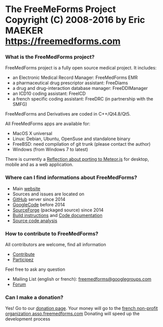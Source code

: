 # The FreeMeForms Project<br> Copyright (C) 2008-2016 by Eric MAEKER<br> https://freemedforms.com


### What is the FreeMedForms project?

FreeMedForms project is a fully open source medical project. It includes:
- an Electronic Medical Record Manager: FreeMedForms EMR
- a pharmaceutical drug prescriptor assistant: FreeDiams
- a drug and drug-interaction database manager: FreeDDIManager
- an ICD10 coding assistant: FreeICD
- a french specific coding assistant: FreeDRC (in partnership with the SMFG)

FreeMedForms and Derivatives are coded in C++/Qt4.8/Qt5.

All FreeMedForms apps are available for:
- MacOS X universal
- Linux: Debian, Ubuntu, OpenSuse and standalone binary
- FreeBSD: need compilation of git trunk (please contact the author)
- Windows (from Windows 7 to latest)

There is currently a [Reflection about porting to Meteor.js] for desktop, mobile and as a web application.


### Where can I find informations about FreeMedForms?

- Main [website]
- Sources and issues are located on
 - [GitHub] server since 2014
 - [GoogleCode] before 2014
 - [SourceForge] (packaged source) since 2014
- [Build instructions] and [Code documentation]
- [Source code analysis]

### How to contribute to FreeMedForms?

All contributors are welcome, find all information
- [Contribute]
- [Participez]

Feel free to ask any question 
- Mailing List (english or french): freemedforms@googlegroups.com
- [Forum]


### Can I make a donation?
    
Yes! Go to our [donation page].
Your money will go to the [french non-profit organization asso.freemedforms.com](https://freemedforms.com/en/asso/start)
Donating will speed up the development process

[website]:https://freemedforms.com/
[GitHub]:https://github.com/FreeMedForms/freemedforms
[GoogleCode]:https://code.google.com/p/freemedforms
[SourceForge]:http://sourceforge.net/projects/freemedforms/
[Build instructions]:https://freemedforms.com/en/code_doc
[Code documentation]:https://freemedforms.com/fr/developers
[Source code analysis]:https://www.openhub.net/p/freemedforms/
[Participez]:https://freemedforms.com/fr/contribute
[Contribute]:https://freemedforms.com/en/contribute
[Forum]:https://freemedforms.com/forum
[donation page]:https://freemedforms.com/en/donation
[Reflection about porting to Meteor.js]:https://freemedforms.com/forum/viewtopic.php?f=11&t=136
